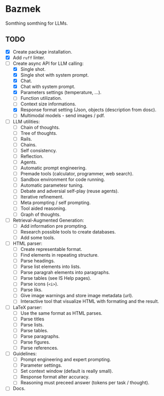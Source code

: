 # Bazmek
Somthing somthing for LLMs.

## TODO
 - [x] Create package installation.
 - [x] Add `ruff` linter.
 - [ ] Create async API for LLM calling:
   - [x] Single shot.
   - [x] Single shot with system prompt.
   - [x] Chat.
   - [x] Chat with system prompt.
   - [x] Parameters settings (temperature, ...).
   - [ ] Function utilization.
   - [ ] Context size informations.
   - [x] Response format setting (Json, objects (description from dosc).
   - [ ] Multimodal models - send images / pdf.
 - [ ] LLM utilities:
   - [ ] Chain of thoughts.
   - [ ] Tree of thoughts.
   - [ ] Rails.
   - [ ] Chains.
   - [ ] Self consistency.
   - [ ] Reflection.
   - [ ] Agents.
   - [ ] Automatic prompt engineering.
   - [ ] Premade tools (calculator, programmer, web search).
   - [ ] Sandbox environment for code running.
   - [ ] Automatic parametesr tuning.
   - [ ] Debate and adversial self-play (reuse agents).
   - [ ] Iterative refinement.
   - [ ] Meta prompting / self prompting.
   - [ ] Tool aided reasoning.
   - [ ] Graph of thoughts.
 - [ ] Retrieval-Augmented Generation:
   - [ ] Add information pre prompting.
   - [ ] Research possible tools to create databases.
   - [ ] Add some tools.
 - [ ] HTML parser:
   - [ ] Create representable format.
   - [ ] Find elements in repeating structure.
   - [ ] Parse headings.
   - [ ] Parse list elements into lists.
   - [ ] Parse paragrah elements into paragraphs.
   - [ ] Parse tables (see IS Help pages).
   - [ ] Parse icons (`<i>`).
   - [ ] Parse liks.
   - [ ] Give image warnings and store image metadata (url).
   - [ ] Interactive tool that visualize HTML with formating and the result.
 - [ ] LaTeX parser:
   - [ ] Use the same format as HTML parses.
   - [ ] Parse titles
   - [ ] Parse lists.
   - [ ] Parse tables.
   - [ ] Parse paragraphs.
   - [ ] Parse figures.
   - [ ] Parse references.
 - [ ] Guidelines:
   - [ ] Prompt engineering and expert prompting.
   - [ ] Parameter settings.
   - [ ] Set context window (default is really small).
   - [ ] Response format alter accuracy.
   - [ ] Reasoning must preceed answer (tokens per task / thought).
 - [ ] Docs.
